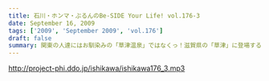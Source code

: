 ```yaml
---
title: 石川・ホンマ・ぶるんのBe-SIDE Your Life! vol.176-3
date: September 16, 2009
tags: ['2009', 'September 2009', 'vol.176']
draft: false
summary: 関東の人達にはお馴染みの「草津温泉」ではなくっ！滋賀県の「草津」に登場するお三方・・・移動手段はおそらく『軽』のバンでスタコラいきますんで、ねぎらいのひとつでもかけてやってください。NAMAE
---
```


http://project-phi.ddo.jp/ishikawa/ishikawa176_3.mp3
